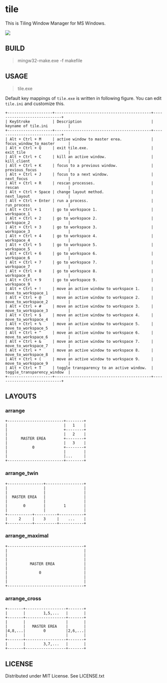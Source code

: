 
# tile

This is Tiling Window Manager for MS Windows.

![](https://raw.github.com/rbtnn/tile/master/image.png)


## BUILD

> mingw32-make.exe -f makefile


## USAGE

> tile.exe

Default key mappings of `tile.exe` is written in following figure.
You can edit `tile.ini` and customize this.

    +--------------------+-------------------------------------------+-----------------------------+
    | KeyStroke          | Description                               | keyname of tile.ini         |
    +--------------------+-------------------------------------------+-----------------------------+
    | Alt + Ctrl + M     | active window to master erea.             | focus_window_to_master      |
    | Alt + Ctrl + Q     | exit tile.exe.                            | exit_tile                   |
    | Alt + Ctrl + C     | kill an active window.                    | kill_client                 |
    | Alt + Ctrl + K     | focus to a previous window.               | previous_focus              |
    | Alt + Ctrl + J     | focus to a next window.                   | next_focus                  |
    | Alt + Ctrl + R     | rescan processes.                         | rescan                      |
    | Alt + Ctrl + Space | change layout method.                     | next_layout                 |
    | Alt + Ctrl + Enter | run a process.                            | run_process                 |
    | Alt + Ctrl + 1     | go to workspace 1.                        | workspace_1                 |
    | Alt + Ctrl + 2     | go to workspace 2.                        | workspace_2                 |
    | Alt + Ctrl + 3     | go to workspace 3.                        | workspace_3                 |
    | Alt + Ctrl + 4     | go to workspace 4.                        | workspace_4                 |
    | Alt + Ctrl + 5     | go to workspace 5.                        | workspace_5                 |
    | Alt + Ctrl + 6     | go to workspace 6.                        | workspace_6                 |
    | Alt + Ctrl + 7     | go to workspace 7.                        | workspace_7                 |
    | Alt + Ctrl + 8     | go to workspace 8.                        | workspace_8                 |
    | Alt + Ctrl + 9     | go to workspace 9.                        | workspace_9                 |
    | Alt + Ctrl + !     | move an active window to workspace 1.     | move_to_workspace_1         |
    | Alt + Ctrl + @     | move an active window to workspace 2.     | move_to_workspace_2         |
    | Alt + Ctrl + #     | move an active window to workspace 3.     | move_to_workspace_3         |
    | Alt + Ctrl + $     | move an active window to workspace 4.     | move_to_workspace_4         |
    | Alt + Ctrl + %     | move an active window to workspace 5.     | move_to_workspace_5         |
    | Alt + Ctrl + ^     | move an active window to workspace 6.     | move_to_workspace_6         |
    | Alt + Ctrl + &     | move an active window to workspace 7.     | move_to_workspace_7         |
    | Alt + Ctrl + *     | move an active window to workspace 8.     | move_to_workspace_8         |
    | Alt + Ctrl + (     | move an active window to workspace 9.     | move_to_workspace_9         |
    | Alt + Ctrl + T     | toggle transparency to an active window.  | toggle_transparency_window  |
    +--------------------+-------------------------------------------+-----------------------------+


## LAYOUTS

### arrange

    +-------------------------+--------+
    |                         |   1    |
    |                         +--------+
    |                         |   2    |
    |      MASTER EREA        +--------+
    |                         |   3    |
    |           0             +--------+
    |                         |        |
    |                         |...     |
    +-------------------------+--------+


### arrange\_twin

    +----------------+-----------------+
    |                |                 |
    |                |                 |
    |  MASTER EREA   |                 |
    |                |                 |
    |       0        |        1        |
    |                |                 |
    +-----------+----------+-----------+
    |     2     |    3     |    ...    |
    +-----------+----------+-----------+


### arrange\_maximal

    +----------------------------------+
    |                                  |
    |                                  |
    |                                  |
    |          MASTER EREA             |
    |                                  |
    |              0                   |
    |                                  |
    |                                  |
    +----------------------------------+


### arrange\_cross

    +-------+------------------+-------+
    |       |        1,5,...   |       |
    +-------+------------------+-------+
    |       |                  |       |
    |       |   MASTER EREA    |       |
    |4,8,...|        0         |2,6,...|
    |       |                  |       |
    +-------+------------------+-------+
    |       |        3,7,...   |       |
    +-------+------------------+-------+


## LICENSE

Distributed under MIT License. See LICENSE.txt

